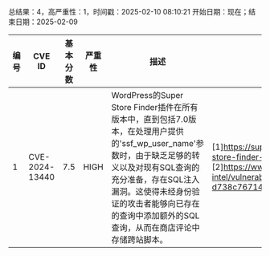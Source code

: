 总结果：4，高严重性：1，时间戳：2025-02-10 08:10:21
开始日期：现在；结束日期：2025-02-09

| 编号 | CVE ID | 基本分数 | 严重性 | 描述 | 参考 |
|-----|--------|------------|----------|-------------|------------|
| 1 | CVE-2024-13440 | 7.5  | HIGH | WordPress的Super Store Finder插件在所有版本中，直到包括7.0版本，在处理用户提供的'ssf_wp_user_name'参数时，由于缺乏足够的转义以及对现有SQL查询的充分准备，存在SQL注入漏洞。这使得未经身份验证的攻击者能够向已存在的查询中添加额外的SQL查询，从而在商店评论中存储跨站脚本。 | [1]https://superstorefinder.net/support/forums/topic/super-store-finder-for-wordpress-patch-notes/<br>[2]https://www.wordfence.com/threat-intel/vulnerabilities/id/cc468bfd-b9a2-4fe6-b896-d738c767146a?source=cve |
